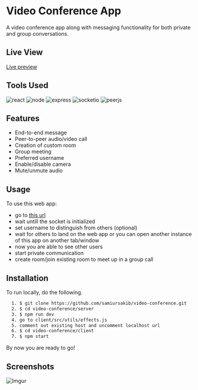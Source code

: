 # Video Conference App

A video conference app along with messaging functionality for both private and group conversations.

## Live View

[Live preview](https://video-conference-client.vercel.app/)

## Tools Used

![react](https://img.shields.io/badge/React-20232A?style=for-the-badge&logo=react&logoColor=61DAFB)
![node](https://img.shields.io/badge/Node%20js-339933?style=for-the-badge&logo=nodedotjs&logoColor=white)
![express](https://img.shields.io/badge/Express%20js-000000?style=for-the-badge&logo=express&logoColor=white)
![socketio](https://img.shields.io/badge/Socket.io-010101?&style=for-the-badge&logo=Socket.io&logoColor=white)
![peerjs](https://img.shields.io/badge/peer.js-orange?style=for-the-badge&logo=https://images.app.goo.gl/2nmuxnYCc1NmzJ6n8)

## Features

- End-to-end message
- Peer-to-peer audio/video call
- Creation of custom room
- Group meeting
- Preferred username
- Enable/disable camera
- Mute/unmute audio

## Usage

To use this web app:

- go to [this url](https://video-conference-client.vercel.app/)
- wait untill the socket is initialized
- set username to distinguish from others (optional)
- wait for others to land on the web app or you can open another instance of this app on another tab/window
- now you are able to see other users
- start private communication
- create room/join existing room to meet up in a group call

## Installation

To run locally, do the following.

```bash
  1. $ git clone https://github.com/samiursakib/video-conference.git
  2. $ cd video-conference/server
  3. $ npm run dev
  4. go to client/src/utils/effects.js
  5. comment out existing host and uncomment localhost url
  6. $ cd video-conference/client
  7. $ npm start
```

By now you are ready to go!

## Screenshots

![Imgur](https://i.imgur.com/IN8Plsi.png)
